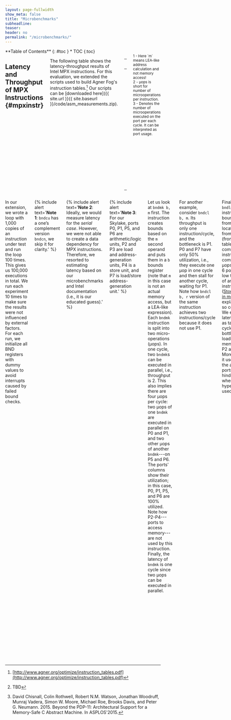 ```yaml
---
layout: page-fullwidth
show_meta: false
title: "Microbenchmarks"
subheadline:
teaser:
header: no
permalink: "/microbenchmarks/"
---
```


<div class="row">
<div class="medium-4 medium-push-8 columns" markdown="1">
<div class="panel radius" markdown="1">
**Table of Contents**
{: #toc }
*  TOC
{:toc}
</div>
</div><!-- /.medium-4.columns -->



<div class="medium-8 medium-pull-4 columns" markdown="1">


## Latency and Throughput of MPX Instructions  {#mpxinstr}

The following table shows the latency-throughput results of Intel MPX instructions.
For this evaluation, we extended the scripts used to build Agner Fog's instruction tables.[^agnerfog]
Our scripts can be [downloaded here]({{ site.url }}{{ site.baseurl }}/code/asm_measurements.zip).

| Instruction              | &mu;ops<sup>2</sup> | Tput | Lat     |   | P0<sup>3</sup> | P1<sup>3</sup> | P2<sup>3</sup> | P3<sup>3</sup> | P4<sup>3</sup> | P5<sup>3</sup> | P6<sup>3</sup> | P7<sup>3</sup> |
|:-------------------------|--------------------:|-----:|--------:|---|         ------:|         ------:|         ------:|         ------:|         ------:|         ------:|         ------:|         ------:|
| `bndmk b, m`<sup>1</sup> | 2                   | 2    | 1       |   |          1     |          1     |                |                |                |          1     |          1     |                |
| `bndcl b, m`<sup>1</sup> | 2                   | 1    | 1       |   |          0.5   |          1     |                |                |                |                |          0.5   |                |
| `bndcl b, r`             | 1                   | 2    | 1       |   |          1     |                |                |                |                |                |          1     |                |
| `bndcu b, m`<sup>1</sup> | 2                   | 1    | 1       |   |          0.5   |          1     |                |                |                |                |          0.5   |                |
| `bndcu b, r`             | 1                   | 2    | 1       |   |          1     |                |                |                |                |                |          1     |                |
| `bndmov b, m`            | 3                   | 1    | 1       |   |                |          1     |          1     |          1     |                |                |                |                |
| `bndmov b, b`            | 2                   | 2    | 1       |   |          1     |          1     |                |                |                |          1     |          1     |                |
| `bndmov m, b`            | 5                   | 0.5  | 2       |   |                |          0.5   |          0.3   |          0.3   |          1     |                |                |          0.3   |
| `bndldx b, m`            | 8                   | 0.4  | 4-6     |   |          0.4   |          0.5   |          0.9   |          0.9   |                |          0.3   |          0.4   |                |
| `bndstx m, b`            | 8                   | 0.3  | 4-6     |   |                |          0.3   |          0.5   |          0.5   |          1     |                |                |          0.4   |

<sup>
1 - Here `m` means LEA-like address calculation and not memory access!<br/>
2 - &mu;ops is short for number of microoperations per instruction.<br/>
3 - Denotes the number of microoperations executed on the port per each cycle. It can be interpreted as port usage.<br/>
</sup>

</div><!-- /.medium-8.columns -->
<div class="medium-12 medium-pull-12 columns" markdown="1">

In our extension, we wrote a loop with 1,000 copies of an instruction under test and run the loop 100 times. This gives us 100,000 executions in total. We run each experiment 10 times to make sure the results were not influenced by external factors.
For each run, we initialize all BND registers with dummy values to avoid interrupts caused by failed bound checks.

{% include alert text='**Note 1**: `bndcu` has a one’s complement version `bndcn`, we skip it for clarity.' %}

{% include alert text='**Note 2**: Ideally, we would measure latency for the *serial case*. However, we were not able to create a data dependency for MPX instructions. Therefore, we resorted to estimating latency based on our microbenchmarks and Intel documentation (i.e., it is our educated guess).' %}

{% include alert text='**Note 3**: For our Skylake, ports P0, P1, P5, and P6 are arithmetic/logic units, P2 and P3 are load and address-generation units, P4 is a store unit, and P7 is load/store address-generation unit.' %}

Let us look at `bndmk b, m` first.
The instruction creates bounds based on the `m` second operand and puts them in a `b` bounds register (note that `m` in this case is not an actual memory access, but a LEA-like expression).
Each `bndmk` instruction is split into two micro-operations (&mu;ops).
In one cycle, two `bndmk`s can be executed in parallel, i.e., throughput is 2.
This also implies there are four &mu;ops per cycle: two &mu;ops of one `bndmk` are executed in parallel on P0 and P1, and two other &mu;ops of another `bndmk`---on P5 and P6.
The ports' columns show their utilization; in this case, P0, P1, P5, and P6 are 100% utilized.
Note how P2-P4---ports to access memory---are not used by this instruction.
Finally, the latency of `bndmk` is one cycle since two &mu;ops can be executed in parallel.

For another example, consider `bndcl b, m`.
Its throughput is only one instruction/cycle, and the bottleneck is P1.
P0 and P7 have only 50% utilization, i.e., they execute one &mu;op in one cycle and then stall for another cycle, waiting for P1.
Note how `bndcl b, r` version of the same instruction achieves two instructions/cycle because it does not use P1.

Final example is `bndldx b, m`.
The instruction loads bounds into `b` from a memory location derived from address `m` (from a bounds table).
This complex instruction is composed of 8 &mu;ops occupying 6 ports and has a low throughput of around 0.4 instructions/cycle ([Storing bounds in memory](/design#boundstore) explains why it is so complicated).
We estimate the latency of `bndldx` as taking 4 to 6 cycles, with a bottleneck of loading from memory (ports P2 and P3).
Moreover, since it uses most of the available ports, it may hinder scalability when hyperthreading is used.

In general, most operations have latencies of one cycle, e.g., the most frequently used `bndcl` and `bndcu`.
The serious bottleneck is storing/loading the bounds with `bndstx` and `bndldx` since they undergo a complex algorithm of accessing bounds tables.

<small markdown="1">[Up to table of contents](#toc)</small>
{: .text-right }


## Overhead of MPX checks  {#mpxchecks}

In our experiments, we observed that MPX protection does *not* increase the IPC (instructions/cycle) of programs, which is usually the case for memory-safety techniques (see our [IPC evaluation](/performance#ipc)).
This was surprising: we expected that MPX would increase IPC of programs with low original IPC, i.e., it would take advantage of the underutilized CPU resources.

To understand what causes this bottleneck, we measured the throughput of typical MPX check sequences using the same framework as above.
We originally blamed an unjustified data dependency between `bndcl`, `bndcu`, and the protected memory access; this speculation turned out to be incorrect.

Here are the throughput measurements:
<!--
| Check sequence                  | Tput |   | P0 | P1 | P2 | P3 | P4 | P5 | P6 | P7 |
|:--------------------------------|-----:|---|---:|---:|---:|---:|---:|---:|---:|---:|
| `load`                          | 2    |   |    |    | 1  | 1  |    |    |    |    |
| `bndcl r` + `load`              | 4    |   | 1  |    | 1  | 1  |    |    | 1  |    |
| `bndcl m` + `load`              | 2    |   | 0.5| 1  | 0.5| 0.5|    |    | 0.5|    |
| `bndcl r` + `bndcu r` + `load`  | 3    |   | 1  |    | 0.5| 0.5|    |    | 1  |    |
| `bndcl m` + `bndcu m` + `load`  | 1.5  |   | 0.5| 1  |0.25|0.25|    |    | 0.5|    |
|-
| `store`                         | 1    |   |    |    | 0.5| 0.5| 1  |    |    |    |
| `bndcl r` + `store`             | 2    |   | 0.5|    | 0.3| 0.4| 1  |    | 0.5| 0.2|
| `bndcl m` + `store`             | 2    |   | 0.5| 1  | 0.5| 0.5| 1  |    | 0.5|    |
| `bndcl r` + `bndcu r` + `store` | 3    |   | 1  |    | 0.3| 0.3| 1  |    | 1  | 0.3|
| `bndcl m` + `bndcu m` + `store` | 1.5  |   | 0.5| 1  |0.25|0.25| 1  |    | 0.5|    |
-->

| Check sequence                  | Mem access | IPC  |   | Comments |
|:--------------------------------|:-----------|-----:|---|:---------|
|                                 | `load`     | 2    |   | native program, no checks
| `bndcl r` +                     | `load`     | 4    |   | single-bound check, very rare
| `bndcl m` +                     | `load`     | 2    |   | single-bound check, very rare
| `bndcl r` + `bndcu r` +         | `load`     | 3    |   | both-bounds simple check, rare
| `bndcl m` + `bndcu m` +         | `load`     | 1.5  |   | both-bounds LEA-style check, **frequent**
|                                 | `store`    | 1    |   | native program, no checks
| `bndcl r` +                     | `store`    | 2    |   | single-bound check, very rare
| `bndcl m` +                     | `store`    | 2    |   | single-bound check, very rare
| `bndcl r` + `bndcu r` +         | `store`    | 3    |   | both-bounds simple check, rare
| `bndcl m` + `bndcu m` +         | `store`    | 1.5  |   | both-bounds LEA-style check, **frequent**

{% include alert text='**Note**: It is crucial to distinguish two types of operands used in bounds checking: direct memory address (`r` or register operand) and relative LEA-style addresses(`m` or memory operands). In assembly, the first one looks like this: `bndcl %rax,%bnd0`---it takes the address in `rax`, compares it with the lower bound of `bnd0` and rises a _#BR_ exception if it violates the bound. This instruction consist of one comparison and maps to a single micro-operation. The second type is more complex: `bndcl  (%rax,%rbx,4),%bnd0`. First, the address has to be calculated by multiplying `rbx` by 4 and then adding `rax`. Only afterwards can the resulting address be checked against the lower bound of `bnd0`. Accordingly, it requires one more micro-operation to calculate the address and, as we can see from [the table in the previous section](/microbenchmarks#mpxinstr), it can be executed only on port 1.' %}

The table highlights a bottleneck of `bndcl m` and `bndcu m` (due to contention on port P1).
Let's first consider checks before loads and then before stores.

In case of loads, the original program can execute two loads in parallel, achieving a throughput of 2 IPC (note that the loaded data is always in a Memory Ordering Buffer).
Under MPX, the load can be prepended with a single-bound check---which can happen in case of loop optimizations, but is very rare in reality.
If this single-bound check is `bndcl r`, then IPC doubles: two loads and two bounds-checks can be executed in parallel because they do not share ports.
However, if the check is `bndcl m`, then IPC *stays the same (two)*: only one load and one bounds-check can execute in one cycle since `bndcl m` contends on P1.
The typical case is when MPX inserts two bounds checks.
In this case, for `r` checks, IPC increases to three instructions per cycle: one load, one lower-, and one upper-bound check per cycle.
For `m` checks, IPC becomes *less* than the original: two loads and four checks are scheduled in four cycles, thus IPC of 1.5.
These scenarious are illustrated by the following figure:

<div style="text-align:center; margin-bottom: 1em;">
<img class="t20" width="80%" src="{{ site.urlimg }}mpx_checks.jpg" alt="Bottleneck of bounds checking">
</div>

The similar analysis applies for stores.
However, the original IPC in this case is *one* store per cycle, which means that any variant of MPX checks *increases* IPC.

In summary, since loads usually dominate memory accesses, and both-bounds checks dominate MPX instrumentation, the final IPC is around 1.5-3.
In comparison to original IPC of 2 loads/cycle, the MPX-protected program has approximately the same IPC.

As our [performance measurements](/performance/) show, it causes major performance degradation.
It can be fixed, however; if the next generations of CPUs will provide the relative memory address calculation on other ports, the checks could be parallelized and performance will improve.
We can speculate that GCC-MPX could reach the results of AddressSanitizer in this case, because the instruction overheads are similar. 
Accordingly, ICC version would be even better and the slowdowns might drop lower than 20%.
But we must note that we do not have any hard proof for this speculation.

<small markdown="1">[Up to table of contents](#toc)</small>
{: .text-right }


## OS Bounds Tables Overhead  {#os}

Intel MPX relies on the operating system to manage special Bounds Tables (BTs) that hold pointer metadata.
To illustrate the additional overhead of allocating and de-allocating BTs, two microbenchmarks showcase the worst case scenarios.
The source code for them [can be found here]({{ site.url }}{{ site.baseurl }}/code/table_allocation.c).

The first microbenchmark stores a large set of pointers in such memory locations that each of them will have a separate BT, i.e., this benchmark indirectly creates a huge amount of bounds tables.
The second one does the same, but additionally frees all the memory right after it has been assigned, thus triggering BT de-allocation.

The characteristics of microbenchmarks:

* working with 3,000 BTs
* average over 10 runs
* compilation flags:
  * native version: `-g -O0`
  * MPX version: `-mmpx -fcheck-pointer-bounds -lmpx -lmpxwrappers -g -O0`

Note that we disabled all compiler optimizations to showcase the influence of OS alone.

The following table shows the impact of OS managing BTs, i.e., overheads of MPX version in performance and number of instructions w.r.t. native.

|                              | Perf   | Instr in user space  | Instr in kernel space |
|:-----------------------------|-------:|---------------------:|----------------------:|
| Only allocation              | 2.33×  | 7.5%                 | 160%                  |
| Allocation and de-allocation | 2.25×  | 10%                  | 139%                  |

In both cases, most of the runtime parameters (cache locality, branch misses, etc.) of the MPX-protected version are equivalent to the native one.
However, the performance overhead is noticeable -- more than 2 times.
It is caused by a single parameter that varies -- the number of instructions executed in the kernel space.
(Note how the number of instructions executed in the user space increases only slightly.)
It means that the overhead is caused purely by the BT management in the kernel.

We conclude that OS can account for performance overhead of 2.3× in the worst case.

More statistics collected can be found here: [os_microbenchmark.md]({{ site.url }}{{ site.baseurl }}/code/os_microbenchmark.md).


<small markdown="1">[Up to table of contents](#toc)</small>
{: .text-right }


## Performance microbenchmarks  {#performance}

Below are the four microbenchmarks, each highlighting a separate MPX feature:

* [arraywrite]({{ site.url }}{{ site.baseurl }}/code/arraywrite.c): writing to memory (stress `bndcl` and `bndcu`)
* [arrayread]({{ site.url }}{{ site.baseurl }}/code/arrayread.c): reading from memory (stress `bndcl` and `bndcu`)
* [struct]({{ site.url }}{{ site.baseurl }}/code/struct.c): writing in an inner array inside a struct (the bounds-narrowing feature via `bndmk` and `bndmov`)
* [ptrcreation]({{ site.url }}{{ site.baseurl }}/code/ptrcreation.c): assigning new values to pointers (stress `bndstx`)

All microbenchmarks were compiled with `-O2` optimizations.

Performance results:

<div style="text-align:center; margin-bottom: 1em;">
<img class="t20" width="60%" src="{{ site.urlimg }}micro_perf.jpg" alt="Performance overheads of microbenchmarks">
</div>

**Observation 1**: `arraywrite` and `arrayread` represent the bare overhead of bounds-checking instructions (all in registers), 50% in this case. `struct` has a higher overhead of 2.1−2.8× due to the more expensive making and moving of bounds to and from the stack. 5× overhead of `ptrcreation` is due to storing of bounds -- the most expensive MPX operation.

**Observation 2**:
There is a 25% difference between GCC and ICC in `arraywrite`. This is the effect of optimizations: GCC’s MPX pass blocks loop unrolling while ICC’s implementation takes  advantage of it. (Interestingly, the same happened in case of `arrayread` but the native ICC version was optimized even better, which led to a relatively poor performance of ICC’s MPX.)

**Observation 3**:
The overhead of `arrayread` becomes negligible with the only-writes MPX version: the only memory accesses in this benchmark are reads which are left uninstrumented. The same logic applies to `struct` -- disabling narrowing of bounds effectively removes expensive `bndmk` and `bndmov` instructions and lowers performance overhead to a bare minimum.

{% include alert text='Raw results can be found in the [repository](https://github.com/OleksiiOleksenko/intel_mpx_explained/tree/master/raw_results/micro).' %}


<small markdown="1">[Up to table of contents](#toc)</small>
{: .text-right }

## Multithreading microbenchmark  {#multithreading}

Intel MPX has fundamental problems with multithreading support.
In a nutshell, the problem arises because of the **non-atomic** way MPX loads and stores pointer bounds via its `bndldx` and `bndstx` instructions whenever a real pointer is loaded/stored from/to memory.
More information is provided in our paper[^mpxexplained] and in other sources[^chisnall].

We constructed two test cases that break MPX in a multithreaded environment: one that leads to a *false positive* (false alarm) and one that leads to a *false negative* (undetected real bug).
The test cases roughly work as follows; see our paper for more details.
A "pointer bounds" data race happens on the `arr` array of pointers. The background thread fills this array with all pointers to the first or to the second object alternately. Meanwhile, the main thread accesses a whatever object is currently pointed-to by the array items. Note that depending on the value of the constant offset, the original program is either always-correct or always-buggy: if offset is zero, then the main thread always accesses the correct object, otherwise it accesses an incorrect, adjacent object.

The test cases are compiled and run as follows:

* false negative:
  * [source code]({{ site.url }}{{ site.baseurl }}/code/multithreading_fn.c)
  * compile at `-O1` to have simple non-vectorized asm
  * run with `CHKP_RT_MODE=count CHKP_RT_PRINT_SUMMARY=1 CHKP_RT_VERBOSE=0 ./gcc_mpx/multithreading_fn`
  * Results:
    * in *correct* MPX implementation, output must be *10,000,000* (`ITERATIONS*MAXSIZE`)
    * in current GCC and ICC implementations, output is **less** than 10,000,000 (due to broken multithreading)
* false positive:
  * [source code]({{ site.url }}{{ site.baseurl }}/code/multithreading_fp.c)
  * compile at `-O1` to have simple non-vectorized asm
  * run with `CHKP_RT_MODE=count CHKP_RT_PRINT_SUMMARY=1 CHKP_RT_VERBOSE=0 ./gcc_mpx/multithreading_fp`
  * Results:
    * in *correct* MPX implementation, no `#BR` exception must be output
    * in current GCC and ICC implementations, output is `#BR` exception **nondetermenistically** (due to broken multithreading)

{% include alert text='**Note**: Make sure the test cases run on two cores!' %}

We must note that the test cases do not conform to the memory model introduced in C11 and C++11 standards.
Under C11, this code by itself has undefined behavior, and the compilers are free to produce a potentially misbehaving program.
Thus, the discussion above applies only to legacy C/C++ code where the data race is technically allowed.
Under the new C11 thread model, `arr` must be declared as an array of `atomic` pointers.
Ideally, the compiler would recognize loads/stores of atomic pointers and enclose them and their corresponding bounds loads/stores in a critical section.
Unfortunately, our investigation proved that current compilers do not generate correct code neither with GCC-specific `__atomic_store()` nor with C11-defined `_Atomic` types.


<small markdown="1">[Up to table of contents](#toc)</small>
{: .text-right }

</div><!-- /.medium-8.columns -->
</div><!-- /.row -->


[^agnerfog]: [http://www.agner.org/optimize/instruction_tables.pdf](http://www.agner.org/optimize/instruction_tables.pdf)

[^chisnall]: David Chisnall, Colin Rothwell, Robert N.M. Watson, Jonathan Woodruff, Munraj Vadera, Simon W. Moore, Michael Roe, Brooks Davis, and Peter G. Neumann. 2015. Beyond the PDP-11: Architectural Support for a Memory-Safe C Abstract Machine. In ASPLOS'2015.

[^mpxexplained]: TBD